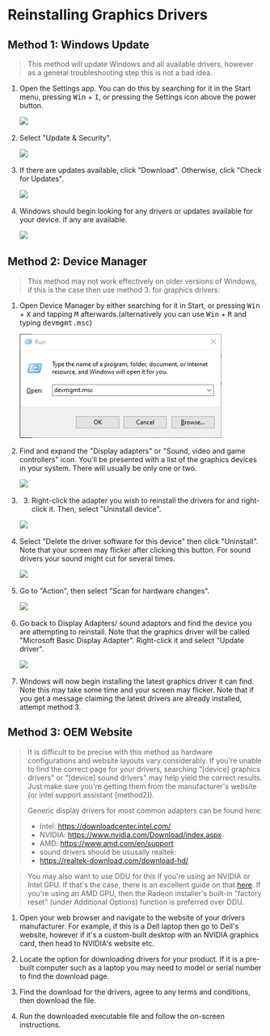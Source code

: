 # Reinstalling Graphics Drivers

## Method 1: Windows Update

> This method will update Windows and all available drivers, however as a general troubleshooting step this is not a bad idea.

1. Open the Settings app. You can do this by searching for it in the Start menu, pressing <kbd>Win</kbd> + <kbd>I</kbd>, or pressing the Settings icon above the power button.

   ![](img/reinstalling-gpu-drivers/opensettings.png)

2. Select "Update & Security".

   ![](img/reinstalling-gpu-drivers/updateandsecurity.png)

3. If there are updates available, click "Download". Otherwise, click "Check for Updates".

   ![](img/reinstalling-gpu-drivers/checkforupdates.png)

4. Windows should begin looking for any drivers or updates available for your device. if any are available.

   ![](img/reinstalling-gpu-drivers/checkingforupdates.png)
   
## Method 2: Device Manager

> This method may not work effectively on older versions of Windows, if this is the case then use method 3.
for graphics drivers:

1. Open Device Manager by either searching for it in Start, or pressing <kbd>Win</kbd> + <kbd>X</kbd> and tapping <kbd>M</kbd> afterwards.(alternatively you can use <kbd>Win</kbd> + <kbd>R</kbd> and typing <kbd>devmgmt.msc</kbd>)

   ![](img/reinstalling-sound-devices/devmgmt.png)

2. Find and expand the "Display adapters" or "Sound, video and game controllers" icon. You'll be presented with a list of the graphics devices in your system. There will usually be only one or two.

   ![](img/reinstalling-gpu-drivers/devmgmtdisplayadapt.png)

3. 3. Right-click the adapter you wish to reinstall the drivers for and right-click it. Then, select "Uninstall device".

   ![](img/reinstalling-gpu-drivers/devmgmtuninstall.png)

4. Select "Delete the driver software for this device" then click "Uninstall". Note that your screen may flicker after clicking this button. For sound drivers your sound might cut for several times.

   ![](img/reinstalling-gpu-drivers/devmgmtdelete.png)

5. Go to "Action", then select "Scan for hardware changes".

   ![](img/reinstalling-gpu-drivers/devmgmtscan.png)

6. Go back to Display Adapters/ sound adaptors and find the device you are attempting to reinstall. Note that the graphics driver will be called "Microsoft Basic Display Adapter".  Right-click it and select "Update driver".

   ![](img/reinstalling-gpu-drivers/devmgmtupdate.png)

7. Windows will now begin installing the latest graphics driver it can find. Note this may take some time and your screen may flicker. Note that if you get a message claiming the latest drivers are already installed, attempt method 3.

## Method 3: OEM Website

> It is difficult to be precise with this method as hardware configurations and website layouts vary considerably. If you're unable to find the correct page for your drivers, searching "[device] graphics drivers" or "[device] sound drivers" may help yield the correct results. Just make sure you're getting them from the manufacturer's website (or intel support assistant [method2]).
>
> Generic display drivers for most common adapters can be found here:
>
> - Intel: https://downloadcenter.intel.com/
> - NVIDIA: https://www.nvidia.com/Download/index.aspx
> - AMD: https://www.amd.com/en/support
> - sound drivers should be ususally realtek:
> - https://realtek-download.com/download-hd/

> You may also want to use DDU for this if you're using an NVIDIA or Intel GPU. If that's the case, there is an excellent guide on that [here](https://www.wagnardsoft.com/content/ddu-guide-tutorial). If you're using an AMD GPU, then the Radeon installer's built-in "factory reset" (under Additional Options) function is preferred over DDU.

1. Open your web browser and navigate to the website of your drivers manufacturer. For example, if this is a Dell laptop then go to Dell's website, however if it's a custom-built desktop with an NVIDIA graphics card, then head to NVIDIA's website etc.

2. Locate the option for downloading drivers for your product. If it is a pre-built computer such as a laptop you may need to model or serial number to find the download page.

3. Find the download for the drivers, agree to any terms and conditions, then download the file.

4. Run the downloaded executable file and follow the on-screen instructions.
